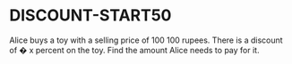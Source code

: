 # DISCOUNT-START50
Alice buys a toy with a selling price of  100 100 rupees. There is a discount of  � x percent on the toy. Find the amount Alice needs to pay for it.
